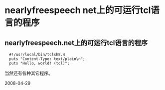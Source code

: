 # nearlyfreespeech net上的可运行tcl语言的程序

## nearlyfreespeech.net上的可运行tcl语言的程序

      #!/usr/local/bin/tclsh8.4
      puts "Content-Type: text/plain\n";
      puts "Hello, world! (tcl)";

当然还有各种其它程序。



2008-04-29